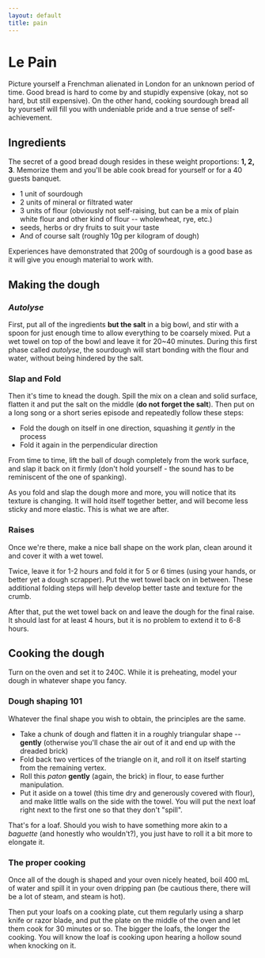 ```yaml
---
layout: default
title: pain
---
```


# Le Pain

Picture yourself a Frenchman alienated in London for an unknown period of time.
Good bread is hard to come by and stupidly expensive (okay, not so hard, but
still expensive). On the other hand, cooking sourdough bread all by yourself
will fill you with undeniable pride and a true sense of self-achievement.

## Ingredients

The secret of a good bread dough resides in these weight proportions: **1, 2,
3**.  Memorize them and you'll be able cook bread for yourself or for a 40
guests banquet.

* 1 unit of sourdough
* 2 units of mineral or filtrated water
* 3 units of flour (obviously not self-raising, but can be a mix of plain white
flour and other kind of flour -- wholewheat, rye, etc.)
* seeds, herbs or dry fruits to suit your taste
* And of course salt (roughly 10g per kilogram of dough)

Experiences have demonstrated that 200g of sourdough is a good base as it will
give you enough material to work with.

## Making the dough

### *Autolyse*

First, put all of the ingredients **but the salt** in a big bowl, and stir with a
spoon for just enough time to allow everything to be coarsely mixed. Put a wet
towel on top of the bowl and leave it for 20~40 minutes. During this first phase
called *autolyse*, the sourdough will start bonding with the flour and water,
without being hindered by the salt.

### Slap and Fold

Then it's time to knead the dough. Spill the mix on a clean and solid surface,
flatten it and put the salt on the middle (**do not forget the salt**). Then put
on a long song or a short series episode and repeatedly follow these steps:

* Fold the dough on itself in one direction, squashing it *gently* in the
process
* Fold it again in the perpendicular direction

From time to time, lift the ball of dough completely from the work surface, and
slap it back on it firmly (don't hold yourself - the sound has to be reminiscent
of the one of spanking).

As you fold and slap the dough more and more, you will notice that its texture
is changing. It will hold itself together better, and will become less sticky
and more elastic. This is what we are after.

### Raises

Once we're there, make a nice ball shape on the work plan, clean around it and
cover it with a wet towel.

Twice, leave it for 1-2 hours and fold it for 5 or 6 times (using your hands, or
better yet a dough scrapper). Put the wet towel back on in between. These
additional folding steps will help develop better taste and texture for the
crumb.

After that, put the wet towel back on and leave the dough for the final raise.
It should last for at least 4 hours, but it is no problem to extend
it to 6-8 hours.

## Cooking the dough

Turn on the oven and set it to 240C. While it is preheating, model your dough in
whatever shape you fancy.

### Dough shaping 101

Whatever the final shape you wish to obtain, the principles are the same.

* Take a chunk of dough and flatten it in a roughly triangular shape --
**gently** (otherwise you'll chase the air out of it and end up with the dreaded
brick)
* Fold back two vertices of the triangle on it, and roll it on itself starting
from the remaining vertex.
* Roll this *paton* **gently** (again, the brick) in flour, to ease further
manipulation.
* Put it aside on a towel (this time dry and generously covered with flour), and
make little walls on the side with the towel. You will put the next loaf right
next to the first one so that they don't "spill".

That's for a loaf. Should you wish to have something more akin to a *baguette*
(and honestly who wouldn't?), you just have to roll it a bit more to elongate
it.

### The proper cooking

Once all of the dough is shaped and your oven nicely heated, boil 400 mL of
water and spill it in your oven dripping pan (be cautious there, there will be a
lot of steam, and steam is hot).

Then put your loafs on a cooking plate, cut them regularly using a sharp knife
or razor blade, and put the plate on the middle of the oven and let them cook
for 30 minutes or so. The bigger the loafs, the longer the cooking. You will
know the loaf is cooking upon hearing a hollow sound when knocking on it.

